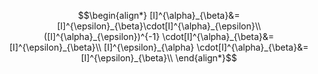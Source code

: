 $$\begin{align*}
[I]^{\alpha}_{\beta}&= [I]^{\epsilon}_{\beta}\cdot[I]^{\alpha}_{\epsilon}\\
([I]^{\alpha}_{\epsilon})^{-1} \cdot[I]^{\alpha}_{\beta}&= [I]^{\epsilon}_{\beta}\\
[I]^{\epsilon}_{\alpha} \cdot[I]^{\alpha}_{\beta}&= [I]^{\epsilon}_{\beta}\\
\end{align*}$$

